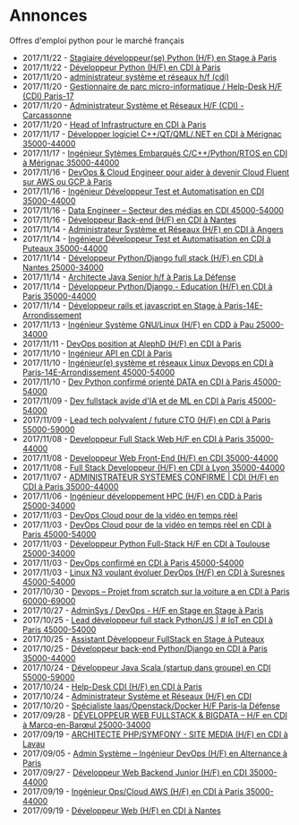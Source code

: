 # Annonces

Offres d'emploi python pour le marché français

* 2017/11/22 - [Stagiaire développeur(se) Python (H/F) en Stage à Paris](http://www.pyjobs.fr/jobs/details/5973/stagiaire-developpeur-se-python-h-f-en-stage-a-paris "Stagiaire développeur(se) Python (H/F) en Stage à Paris")
* 2017/11/22 - [Développeur Python (H/F) en CDI à Paris](http://www.pyjobs.fr/jobs/details/5974/developpeur-python-h-f-en-cdi-a-paris "Développeur Python (H/F) en CDI à Paris")
* 2017/11/20 - [administrateur système et réseaux h/f (cdi)](http://www.pyjobs.fr/jobs/details/5971/administrateur-systeme-et-reseaux-h-f-cdi "administrateur système et réseaux h/f (cdi)")
* 2017/11/20 - [Gestionnaire de parc micro-informatique / Help-Desk H/F (CDI) Paris-17](http://www.pyjobs.fr/jobs/details/5970/gestionnaire-de-parc-micro-informatique-help-desk-h-f-cdi-paris-17 "Gestionnaire de parc micro-informatique / Help-Desk H/F (CDI) Paris-17")
* 2017/11/20 - [Administrateur Système et Réseaux H/F (CDI) - Carcassonne](http://www.pyjobs.fr/jobs/details/5968/administrateur-systeme-et-reseaux-h-f-cdi-carcassonne "Administrateur Système et Réseaux H/F (CDI) - Carcassonne")
* 2017/11/20 - [Head of Infrastructure en CDI à Paris](http://www.pyjobs.fr/jobs/details/5969/head-of-infrastructure-en-cdi-a-paris "Head of Infrastructure en CDI à Paris")
* 2017/11/17 - [Développer logiciel C++/QT/QML/.NET en CDI à Mérignac 35000-44000](http://www.pyjobs.fr/jobs/details/5966/developper-logiciel-c-qt-qml-net-en-cdi-a-merignac-35000-44000 "Développer logiciel C++/QT/QML/.NET en CDI à Mérignac 35000-44000")
* 2017/11/17 - [Ingénieur Sytèmes Embarqués C/C++/Python/RTOS en CDI à Mérignac 35000-44000](http://www.pyjobs.fr/jobs/details/5967/ingenieur-sytemes-embarques-c-c-python-rtos-en-cdi-a-merignac-35000-44000 "Ingénieur Sytèmes Embarqués C/C++/Python/RTOS en CDI à Mérignac 35000-44000")
* 2017/11/16 - [DevOps & Cloud Engineer pour aider à devenir Cloud Fluent sur AWS ou GCP à Paris](http://www.pyjobs.fr/jobs/details/5965/devops-cloud-engineer-pour-aider-a-devenir-cloud-fluent-sur-aws-ou-gcp-a-paris "DevOps & Cloud Engineer pour aider à devenir Cloud Fluent sur AWS ou GCP à Paris")
* 2017/11/16 - [Ingénieur Développeur Test et Automatisation en CDI 35000-44000](http://www.pyjobs.fr/jobs/details/5964/ingenieur-developpeur-test-et-automatisation-en-cdi-35000-44000 "Ingénieur Développeur Test et Automatisation en CDI 35000-44000")
* 2017/11/16 - [Data Engineer – Secteur des médias en CDI 45000-54000](http://www.pyjobs.fr/jobs/details/5962/data-engineer-secteur-des-medias-en-cdi-45000-54000 "Data Engineer – Secteur des médias en CDI 45000-54000")
* 2017/11/16 - [Développeur Back-end (H/F) en CDI à Nantes](http://www.pyjobs.fr/jobs/details/5963/developpeur-back-end-h-f-en-cdi-a-nantes "Développeur Back-end (H/F) en CDI à Nantes")
* 2017/11/14 - [Administrateur Système et Réseaux (H/F) en CDI à Angers](http://www.pyjobs.fr/jobs/details/5961/administrateur-systeme-et-reseaux-h-f-en-cdi-a-angers "Administrateur Système et Réseaux (H/F) en CDI à Angers")
* 2017/11/14 - [Ingénieur Développeur Test et Automatisation en CDI à Puteaux 35000-44000](http://www.pyjobs.fr/jobs/details/5960/ingenieur-developpeur-test-et-automatisation-en-cdi-a-puteaux-35000-44000 "Ingénieur Développeur Test et Automatisation en CDI à Puteaux 35000-44000")
* 2017/11/14 - [Développeur Python/Django full stack (H/F) en CDI à Nantes 25000-34000](http://www.pyjobs.fr/jobs/details/5959/developpeur-python-django-full-stack-h-f-en-cdi-a-nantes-25000-34000 "Développeur Python/Django full stack (H/F) en CDI à Nantes 25000-34000")
* 2017/11/14 - [Architecte Java Senior h/f à Paris La Défense](http://www.pyjobs.fr/jobs/details/5958/architecte-java-senior-h-f-a-paris-la-defense "Architecte Java Senior h/f à Paris La Défense")
* 2017/11/14 - [Développeur Python/Django - Education (H/F) en CDI à Paris 35000-44000](http://www.pyjobs.fr/jobs/details/5955/developpeur-python-django-education-h-f-en-cdi-a-paris-35000-44000 "Développeur Python/Django - Education (H/F) en CDI à Paris 35000-44000")
* 2017/11/14 - [Développeur rails et javascript en Stage à Paris-14E-Arrondissement](http://www.pyjobs.fr/jobs/details/5957/developpeur-rails-et-javascript-en-stage-a-paris-14e-arrondissement "Développeur rails et javascript en Stage à Paris-14E-Arrondissement")
* 2017/11/13 - [Ingénieur Système GNU/Linux (H/F) en CDD à Pau 25000-34000](http://www.pyjobs.fr/jobs/details/5956/ingenieur-systeme-gnu-linux-h-f-en-cdd-a-pau-25000-34000 "Ingénieur Système GNU/Linux (H/F) en CDD à Pau 25000-34000")
* 2017/11/11 - [DevOps position at AlephD (H/F) en CDI à Paris](http://www.pyjobs.fr/jobs/details/5954/devops-position-at-alephd-h-f-en-cdi-a-paris "DevOps position at AlephD (H/F) en CDI à Paris")
* 2017/11/10 - [Ingénieur API en CDI à Paris](http://www.pyjobs.fr/jobs/details/5952/ingenieur-api-en-cdi-a-paris "Ingénieur API en CDI à Paris")
* 2017/11/10 - [Ingénieur(e) système et réseaux Linux Devops en CDI à Paris-14E-Arrondissement 45000-54000](http://www.pyjobs.fr/jobs/details/5953/ingenieur-e-systeme-et-reseaux-linux-devops-en-cdi-a-paris-14e-arrondissement-45000-54000 "Ingénieur(e) système et réseaux Linux Devops en CDI à Paris-14E-Arrondissement 45000-54000")
* 2017/11/10 - [Dev Python confirmé orienté DATA en CDI à Paris 45000-54000](http://www.pyjobs.fr/jobs/details/5951/dev-python-confirme-oriente-data-en-cdi-a-paris-45000-54000 "Dev Python confirmé orienté DATA en CDI à Paris 45000-54000")
* 2017/11/09 - [Dev fullstack avide d'IA et de ML en CDI à Paris 45000-54000](http://www.pyjobs.fr/jobs/details/5949/dev-fullstack-avide-dia-et-de-ml-en-cdi-a-paris-45000-54000 "Dev fullstack avide d'IA et de ML en CDI à Paris 45000-54000")
* 2017/11/09 - [Lead tech polyvalent / future CTO (H/F) en CDI à Paris 55000-59000](http://www.pyjobs.fr/jobs/details/5950/lead-tech-polyvalent-future-cto-h-f-en-cdi-a-paris-55000-59000 "Lead tech polyvalent / future CTO (H/F) en CDI à Paris 55000-59000")
* 2017/11/08 - [Developpeur Full Stack Web H/F en CDI à Paris 35000-44000](http://www.pyjobs.fr/jobs/details/5947/developpeur-full-stack-web-h-f-en-cdi-a-paris-35000-44000 "Developpeur Full Stack Web H/F en CDI à Paris 35000-44000")
* 2017/11/08 - [Developpeur Web Front-End (H/F) en CDI 35000-44000](http://www.pyjobs.fr/jobs/details/5948/developpeur-web-front-end-h-f-en-cdi-35000-44000 "Developpeur Web Front-End (H/F) en CDI 35000-44000")
* 2017/11/08 - [Full Stack Developpeur (H/F) en CDI à Lyon 35000-44000](http://www.pyjobs.fr/jobs/details/5946/full-stack-developpeur-h-f-en-cdi-a-lyon-35000-44000 "Full Stack Developpeur (H/F) en CDI à Lyon 35000-44000")
* 2017/11/07 - [ADMINISTRATEUR SYSTEMES CONFIRME | CDI (H/F) en CDI à Paris 35000-44000](http://www.pyjobs.fr/jobs/details/5945/administrateur-systemes-confirme-cdi-h-f-en-cdi-a-paris-35000-44000 "ADMINISTRATEUR SYSTEMES CONFIRME | CDI (H/F) en CDI à Paris 35000-44000")
* 2017/11/06 - [Ingénieur développement HPC (H/F) en CDD à Paris 25000-34000](http://www.pyjobs.fr/jobs/details/5944/ingenieur-developpement-hpc-h-f-en-cdd-a-paris-25000-34000 "Ingénieur développement HPC (H/F) en CDD à Paris 25000-34000")
* 2017/11/03 - [DevOps Cloud pour de la vidéo en temps réel](http://www.pyjobs.fr/jobs/details/5940/devops-cloud-pour-de-la-video-en-temps-reel "DevOps Cloud pour de la vidéo en temps réel")
* 2017/11/03 - [DevOps Cloud pour de la vidéo en temps réel en CDI à Paris 45000-54000](http://www.pyjobs.fr/jobs/details/5941/devops-cloud-pour-de-la-video-en-temps-reel-en-cdi-a-paris-45000-54000 "DevOps Cloud pour de la vidéo en temps réel en CDI à Paris 45000-54000")
* 2017/11/03 - [Développeur Python Full-Stack H/F en CDI à Toulouse 25000-34000](http://www.pyjobs.fr/jobs/details/5943/developpeur-python-full-stack-h-f-en-cdi-a-toulouse-25000-34000 "Développeur Python Full-Stack H/F en CDI à Toulouse 25000-34000")
* 2017/11/03 - [DevOps confirmé en CDI à Paris 45000-54000](http://www.pyjobs.fr/jobs/details/5942/devops-confirme-en-cdi-a-paris-45000-54000 "DevOps confirmé en CDI à Paris 45000-54000")
* 2017/11/03 - [Linux N3 voulant évoluer DevOps (H/F) en CDI à Suresnes 45000-54000](http://www.pyjobs.fr/jobs/details/5939/linux-n3-voulant-evoluer-devops-h-f-en-cdi-a-suresnes-45000-54000 "Linux N3 voulant évoluer DevOps (H/F) en CDI à Suresnes 45000-54000")
* 2017/10/30 - [Devops – Projet from scratch sur la voiture a en CDI à Paris 60000-69000](http://www.pyjobs.fr/jobs/details/5938/devops-projet-from-scratch-sur-la-voiture-a-en-cdi-a-paris-60000-69000 "Devops – Projet from scratch sur la voiture a en CDI à Paris 60000-69000")
* 2017/10/27 - [AdminSys / DevOps - H/F en Stage en Stage à Paris](http://www.pyjobs.fr/jobs/details/5937/adminsys-devops-h-f-en-stage-en-stage-a-paris "AdminSys / DevOps - H/F en Stage en Stage à Paris")
* 2017/10/25 - [Lead développeur full stack Python/JS | # IoT en CDI à Paris 45000-54000](http://www.pyjobs.fr/jobs/details/5936/lead-developpeur-full-stack-python-js-iot-en-cdi-a-paris-45000-54000 "Lead développeur full stack Python/JS | # IoT en CDI à Paris 45000-54000")
* 2017/10/25 - [Assistant Développeur FullStack en Stage à Puteaux](http://www.pyjobs.fr/jobs/details/5935/assistant-developpeur-fullstack-en-stage-a-puteaux "Assistant Développeur FullStack en Stage à Puteaux")
* 2017/10/25 - [Développeur back-end Python/Django en CDI à Paris 35000-44000](http://www.pyjobs.fr/jobs/details/5934/developpeur-back-end-python-django-en-cdi-a-paris-35000-44000 "Développeur back-end Python/Django en CDI à Paris 35000-44000")
* 2017/10/24 - [Développeur Java Scala (startup dans groupe) en CDI 55000-59000](http://www.pyjobs.fr/jobs/details/5933/developpeur-java-scala-startup-dans-groupe-en-cdi-55000-59000 "Développeur Java Scala (startup dans groupe) en CDI 55000-59000")
* 2017/10/24 - [Help-Desk CDI (H/F) en CDI à Paris](http://www.pyjobs.fr/jobs/details/5931/help-desk-cdi-h-f-en-cdi-a-paris "Help-Desk CDI (H/F) en CDI à Paris")
* 2017/10/24 - [Administrateur Système et Réseaux (H/F) en CDI](http://www.pyjobs.fr/jobs/details/5932/administrateur-systeme-et-reseaux-h-f-en-cdi "Administrateur Système et Réseaux (H/F) en CDI")
* 2017/10/20 - [Spécialiste Iaas/Openstack/Docker H/F Paris-la Défense](http://www.pyjobs.fr/jobs/details/5930/specialiste-iaas-openstack-docker-h-f-paris-la-defense "Spécialiste Iaas/Openstack/Docker H/F Paris-la Défense")
* 2017/09/28 - [DÉVELOPPEUR WEB FULLSTACK & BIGDATA – H/F en CDI à Marcq-en-Barœul 25000-34000](http://www.pyjobs.fr/jobs/details/5903/developpeur-web-fullstack-bigdata-h-f-en-cdi-a-marcq-en-baroeul-25000-34000 "DÉVELOPPEUR WEB FULLSTACK & BIGDATA – H/F en CDI à Marcq-en-Barœul 25000-34000")
* 2017/09/19 - [ARCHITECTE PHP/SYMFONY - SITE MEDIA (H/F) en CDI à Lavau](http://www.pyjobs.fr/jobs/details/5893/architecte-php-symfony-site-media-h-f-en-cdi-a-lavau "ARCHITECTE PHP/SYMFONY - SITE MEDIA (H/F) en CDI à Lavau")
* 2017/09/05 - [Admin Système – Ingénieur DevOps (H/F) en Alternance à Paris](http://www.pyjobs.fr/jobs/details/5875/admin-systeme-ingenieur-devops-h-f-en-alternance-a-paris "Admin Système – Ingénieur DevOps (H/F) en Alternance à Paris")
* 2017/09/27 - [Développeur Web Backend Junior (H/F) en CDI 35000-44000](http://www.pyjobs.fr/jobs/details/5902/developpeur-web-backend-junior-h-f-en-cdi-35000-44000 "Développeur Web Backend Junior (H/F) en CDI 35000-44000")
* 2017/09/19 - [Ingénieur Ops/Cloud AWS (H/F) en CDI à Paris 35000-44000](http://www.pyjobs.fr/jobs/details/5891/ingenieur-ops-cloud-aws-h-f-en-cdi-a-paris-35000-44000 "Ingénieur Ops/Cloud AWS (H/F) en CDI à Paris 35000-44000")
* 2017/09/19 - [Développeur Web (H/F) en CDI à Nantes](http://www.pyjobs.fr/jobs/details/5892/developpeur-web-h-f-en-cdi-a-nantes "Développeur Web (H/F) en CDI à Nantes")

